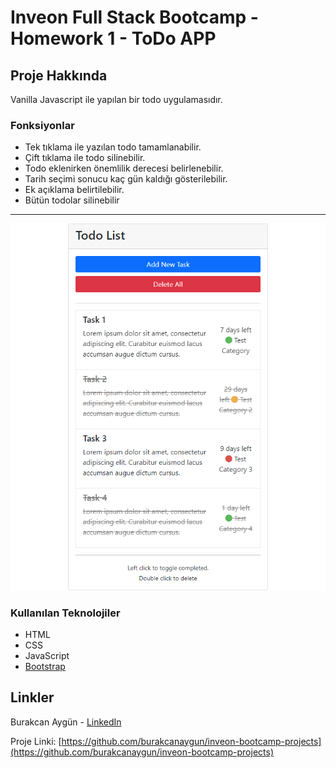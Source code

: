 # Inveon Full Stack Bootcamp - Homework 1 - ToDo APP

## Proje Hakkında

Vanilla Javascript ile yapılan bir todo uygulamasıdır.

### Fonksiyonlar
* Tek tıklama ile yazılan todo tamamlanabilir.
* Çift tıklama ile todo silinebilir.
* Todo eklenirken önemlilik derecesi belirlenebilir.
* Tarih seçimi sonucu kaç gün kaldığı gösterilebilir.
* Ek açıklama belirtilebilir.
* Bütün todolar silinebilir

<hr>

![screenshot](img/1.png)

### Kullanılan Teknolojiler

* HTML
* CSS
* JavaScript
* [Bootstrap](https://getbootstrap.com)

## Linkler

Burakcan Aygün - [LinkedIn](https://www.linkedin.com/in/burakcanaygun/)

Proje Linki: [https://github.com/burakcanaygun/inveon-bootcamp-projects](https://github.com/burakcanaygun/inveon-bootcamp-projects)

